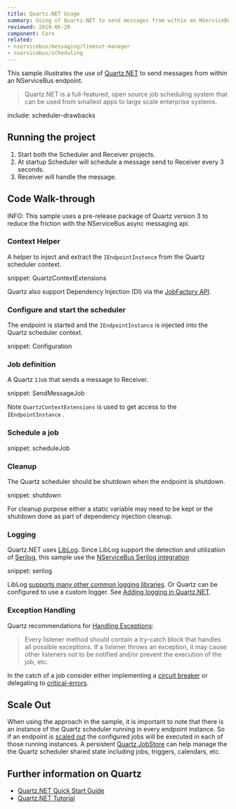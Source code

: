 ```yaml
---
title: Quartz.NET Usage
summary: Using of Quartz.NET to send messages from within an NServiceBus endpoint.
reviewed: 2019-06-20
component: Core
related:
- nservicebus/messaging/timeout-manager
- nservicebus/scheduling
---
```


This sample illustrates the use of [Quartz.NET](https://www.quartz-scheduler.net/) to send messages from within an NServiceBus endpoint.

> Quartz.NET is a full-featured, open source job scheduling system that can be used from smallest apps to large scale enterprise systems.


include: scheduler-drawbacks


## Running the project

 1. Start both the Scheduler and Receiver projects.
 1. At startup Scheduler will schedule a message send to Receiver every 3 seconds.
 1. Receiver will handle the message.


## Code Walk-through

INFO: This sample uses a pre-release package of Quartz version 3 to reduce the friction with the NServiceBus async messaging api.


### Context Helper

A helper to inject and extract the `IEndpointInstance` from the Quartz scheduler context.

snippet: QuartzContextExtensions

Quartz also support Dependency Injection (DI) via the [JobFactory API](https://www.quartz-scheduler.net/documentation/quartz-2.x/tutorial/miscellaneous-features.html).


### Configure and start the scheduler

The endpoint is started and the `IEndpointInstance` is injected into the Quartz scheduler context.

snippet: Configuration


### Job definition

A Quartz `IJob` that sends a message to Receiver.

snippet: SendMessageJob

Note `QuartzContextExtensions` is used to get access to the `IEndpointInstance` .


### Schedule a job

snippet: scheduleJob


### Cleanup

The Quartz scheduler should be shutdown when the endpoint is shutdown.

snippet: shutdown

For cleanup purpose either a static variable may need to be kept or the shutdown done as part of dependency injection cleanup.


### Logging

Quartz.NET uses [LibLog](https://github.com/damianh/LibLog). Since LibLog support the detection and utilization of [Serilog](https://serilog.net/), this sample use the [NServiceBus Serilog integration](/nservicebus/logging/serilog.md)

snippet: serilog

LibLog [supports many other common logging libraries](https://github.com/damianh/LibLog/wiki#transparent-logging-support). Or Quartz can be configured to use a custom logger. See [Adding logging in Quartz.NET](https://www.quartz-scheduler.net/documentation/quartz-3.x/quick-start.html#adding-logging).


### Exception Handling

Quartz recommendations for [Handling Exceptions](https://www.quartz-scheduler.net/documentation/best-practices.html#throwing-exceptions):

> Every listener method should contain a try-catch block that handles all possible exceptions. If a listener throws an exception, it may cause other listeners not to be notified and/or prevent the execution of the job, etc.

In the catch of a job consider either implementing a [circuit breaker](https://en.wikipedia.org/wiki/Circuit_breaker_design_pattern) or delegating to [critical-errors](/nservicebus/hosting/critical-errors.md).


## Scale Out

When using the approach in the sample, it is important to note that there is an instance of the Quartz scheduler running in every endpoint instance. So if an endpoint is [scaled out](/transports/scale-out.md) the configured jobs will be executed in each of those running instances. A persistent [Quartz JobStore](https://www.quartz-scheduler.net/documentation/quartz-3.x/tutorial/job-stores.html) can help manage the the Quartz scheduler shared state including jobs, triggers, calendars, etc.


## Further information on Quartz

 * [Quartz.NET Quick Start Guide](https://www.quartz-scheduler.net/documentation/quartz-3.x/quick-start.html)
 * [Quartz.NET Tutorial](https://www.quartz-scheduler.net/documentation/quartz-3.x/tutorial/index.html)
